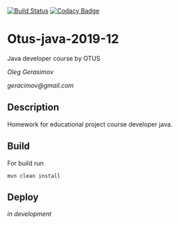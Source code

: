 [![Build Status](https://travis-ci.org/geracimov/otus-java-2019.svg?branch=master)](https://travis-ci.org/geracimov/otus-java-2019)
[![Codacy Badge](https://api.codacy.com/project/badge/Grade/25f600b185944c2f89fd63e85303559b)](https://www.codacy.com/manual/geracimov/otus-java-2019?utm_source=github.com&amp;utm_medium=referral&amp;utm_content=geracimov/otus-java-2019&amp;utm_campaign=Badge_Grade)

# Otus-java-2019-12
Java developer course by OTUS

_Oleg Gerasimov_

_geracimov@gmail.com_

## Description
Homework for educational project course developer java.

## Build
For build run
```shell script
mvn clean install
```

## Deploy
_in development_
